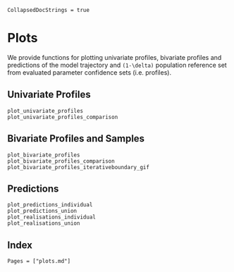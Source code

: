 ```@meta
CollapsedDocStrings = true
```
# Plots

We provide functions for plotting univariate profiles, bivariate profiles and predictions of the model trajectory and ``(1-\delta)`` population reference set from evaluated parameter confidence sets (i.e. profiles).

## Univariate Profiles

```@docs
plot_univariate_profiles
plot_univariate_profiles_comparison
```

## Bivariate Profiles and Samples

```@docs
plot_bivariate_profiles
plot_bivariate_profiles_comparison
plot_bivariate_profiles_iterativeboundary_gif
```

## Predictions

```@docs
plot_predictions_individual
plot_predictions_union
plot_realisations_individual
plot_realisations_union
```

## Index

```@index
Pages = ["plots.md"]
```